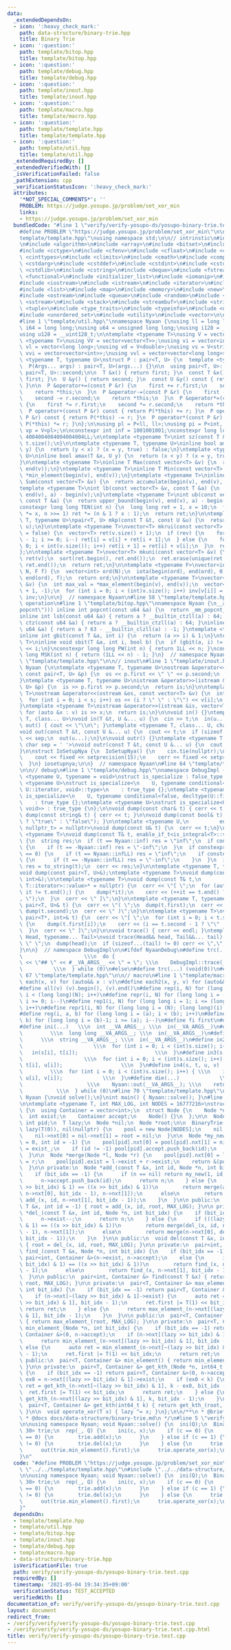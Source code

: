 ```yaml
---
data:
  _extendedDependsOn:
  - icon: ':heavy_check_mark:'
    path: data-structure/binary-trie.hpp
    title: Binary Trie
  - icon: ':question:'
    path: template/bitop.hpp
    title: template/bitop.hpp
  - icon: ':question:'
    path: template/debug.hpp
    title: template/debug.hpp
  - icon: ':question:'
    path: template/inout.hpp
    title: template/inout.hpp
  - icon: ':question:'
    path: template/macro.hpp
    title: template/macro.hpp
  - icon: ':question:'
    path: template/template.hpp
    title: template/template.hpp
  - icon: ':question:'
    path: template/util.hpp
    title: template/util.hpp
  _extendedRequiredBy: []
  _extendedVerifiedWith: []
  _isVerificationFailed: false
  _pathExtension: cpp
  _verificationStatusIcon: ':heavy_check_mark:'
  attributes:
    '*NOT_SPECIAL_COMMENTS*': ''
    PROBLEM: https://judge.yosupo.jp/problem/set_xor_min
    links:
    - https://judge.yosupo.jp/problem/set_xor_min
  bundledCode: "#line 1 \"verify/verify-yosupo-ds/yosupo-binary-trie.test.cpp\"\n\
    #define PROBLEM \"https://judge.yosupo.jp/problem/set_xor_min\"\n\n#line 2 \"\
    template/template.hpp\"\nusing namespace std;\n\n// intrinstic\n#include <immintrin.h>\n\
    \n#include <algorithm>\n#include <array>\n#include <bitset>\n#include <cassert>\n\
    #include <cctype>\n#include <cfenv>\n#include <cfloat>\n#include <chrono>\n#include\
    \ <cinttypes>\n#include <climits>\n#include <cmath>\n#include <complex>\n#include\
    \ <cstdarg>\n#include <cstddef>\n#include <cstdint>\n#include <cstdio>\n#include\
    \ <cstdlib>\n#include <cstring>\n#include <deque>\n#include <fstream>\n#include\
    \ <functional>\n#include <initializer_list>\n#include <iomanip>\n#include <ios>\n\
    #include <iostream>\n#include <istream>\n#include <iterator>\n#include <limits>\n\
    #include <list>\n#include <map>\n#include <memory>\n#include <new>\n#include <numeric>\n\
    #include <ostream>\n#include <queue>\n#include <random>\n#include <set>\n#include\
    \ <sstream>\n#include <stack>\n#include <streambuf>\n#include <string>\n#include\
    \ <tuple>\n#include <type_traits>\n#include <typeinfo>\n#include <unordered_map>\n\
    #include <unordered_set>\n#include <utility>\n#include <vector>\n\n// utility\n\
    #line 1 \"template/util.hpp\"\nnamespace Nyaan {\nusing ll = long long;\nusing\
    \ i64 = long long;\nusing u64 = unsigned long long;\nusing i128 = __int128_t;\n\
    using u128 = __uint128_t;\n\ntemplate <typename T>\nusing V = vector<T>;\ntemplate\
    \ <typename T>\nusing VV = vector<vector<T>>;\nusing vi = vector<int>;\nusing\
    \ vl = vector<long long>;\nusing vd = V<double>;\nusing vs = V<string>;\nusing\
    \ vvi = vector<vector<int>>;\nusing vvl = vector<vector<long long>>;\n\ntemplate\
    \ <typename T, typename U>\nstruct P : pair<T, U> {\n  template <typename... Args>\n\
    \  P(Args... args) : pair<T, U>(args...) {}\n\n  using pair<T, U>::first;\n  using\
    \ pair<T, U>::second;\n\n  T &x() { return first; }\n  const T &x() const { return\
    \ first; }\n  U &y() { return second; }\n  const U &y() const { return second;\
    \ }\n\n  P &operator+=(const P &r) {\n    first += r.first;\n    second += r.second;\n\
    \    return *this;\n  }\n  P &operator-=(const P &r) {\n    first -= r.first;\n\
    \    second -= r.second;\n    return *this;\n  }\n  P &operator*=(const P &r)\
    \ {\n    first *= r.first;\n    second *= r.second;\n    return *this;\n  }\n\
    \  P operator+(const P &r) const { return P(*this) += r; }\n  P operator-(const\
    \ P &r) const { return P(*this) -= r; }\n  P operator*(const P &r) const { return\
    \ P(*this) *= r; }\n};\n\nusing pl = P<ll, ll>;\nusing pi = P<int, int>;\nusing\
    \ vp = V<pl>;\n\nconstexpr int inf = 1001001001;\nconstexpr long long infLL =\
    \ 4004004004004004004LL;\n\ntemplate <typename T>\nint sz(const T &t) {\n  return\
    \ t.size();\n}\n\ntemplate <typename T, typename U>\ninline bool amin(T &x, U\
    \ y) {\n  return (y < x) ? (x = y, true) : false;\n}\ntemplate <typename T, typename\
    \ U>\ninline bool amax(T &x, U y) {\n  return (x < y) ? (x = y, true) : false;\n\
    }\n\ntemplate <typename T>\ninline T Max(const vector<T> &v) {\n  return *max_element(begin(v),\
    \ end(v));\n}\ntemplate <typename T>\ninline T Min(const vector<T> &v) {\n  return\
    \ *min_element(begin(v), end(v));\n}\ntemplate <typename T>\ninline long long\
    \ Sum(const vector<T> &v) {\n  return accumulate(begin(v), end(v), 0LL);\n}\n\n\
    template <typename T>\nint lb(const vector<T> &v, const T &a) {\n  return lower_bound(begin(v),\
    \ end(v), a) - begin(v);\n}\ntemplate <typename T>\nint ub(const vector<T> &v,\
    \ const T &a) {\n  return upper_bound(begin(v), end(v), a) - begin(v);\n}\n\n\
    constexpr long long TEN(int n) {\n  long long ret = 1, x = 10;\n  for (; n; x\
    \ *= x, n >>= 1) ret *= (n & 1 ? x : 1);\n  return ret;\n}\n\ntemplate <typename\
    \ T, typename U>\npair<T, U> mkp(const T &t, const U &u) {\n  return make_pair(t,\
    \ u);\n}\n\ntemplate <typename T>\nvector<T> mkrui(const vector<T> &v, bool rev\
    \ = false) {\n  vector<T> ret(v.size() + 1);\n  if (rev) {\n    for (int i = int(v.size())\
    \ - 1; i >= 0; i--) ret[i] = v[i] + ret[i + 1];\n  } else {\n    for (int i =\
    \ 0; i < int(v.size()); i++) ret[i + 1] = ret[i] + v[i];\n  }\n  return ret;\n\
    };\n\ntemplate <typename T>\nvector<T> mkuni(const vector<T> &v) {\n  vector<T>\
    \ ret(v);\n  sort(ret.begin(), ret.end());\n  ret.erase(unique(ret.begin(), ret.end()),\
    \ ret.end());\n  return ret;\n}\n\ntemplate <typename F>\nvector<int> mkord(int\
    \ N, F f) {\n  vector<int> ord(N);\n  iota(begin(ord), end(ord), 0);\n  sort(begin(ord),\
    \ end(ord), f);\n  return ord;\n}\n\ntemplate <typename T>\nvector<int> mkinv(vector<T>\
    \ &v) {\n  int max_val = *max_element(begin(v), end(v));\n  vector<int> inv(max_val\
    \ + 1, -1);\n  for (int i = 0; i < (int)v.size(); i++) inv[v[i]] = i;\n  return\
    \ inv;\n}\n\n}  // namespace Nyaan\n#line 58 \"template/template.hpp\"\n\n// bit\
    \ operation\n#line 1 \"template/bitop.hpp\"\nnamespace Nyaan {\n__attribute__((target(\"\
    popcnt\"))) inline int popcnt(const u64 &a) {\n  return _mm_popcnt_u64(a);\n}\n\
    inline int lsb(const u64 &a) { return a ? __builtin_ctzll(a) : 64; }\ninline int\
    \ ctz(const u64 &a) { return a ? __builtin_ctzll(a) : 64; }\ninline int msb(const\
    \ u64 &a) { return a ? 63 - __builtin_clzll(a) : -1; }\ntemplate <typename T>\n\
    inline int gbit(const T &a, int i) {\n  return (a >> i) & 1;\n}\ntemplate <typename\
    \ T>\ninline void sbit(T &a, int i, bool b) {\n  if (gbit(a, i) != b) a ^= T(1)\
    \ << i;\n}\nconstexpr long long PW(int n) { return 1LL << n; }\nconstexpr long\
    \ long MSK(int n) { return (1LL << n) - 1; }\n}  // namespace Nyaan\n#line 61\
    \ \"template/template.hpp\"\n\n// inout\n#line 1 \"template/inout.hpp\"\nnamespace\
    \ Nyaan {\n\ntemplate <typename T, typename U>\nostream &operator<<(ostream &os,\
    \ const pair<T, U> &p) {\n  os << p.first << \" \" << p.second;\n  return os;\n\
    }\ntemplate <typename T, typename U>\nistream &operator>>(istream &is, pair<T,\
    \ U> &p) {\n  is >> p.first >> p.second;\n  return is;\n}\n\ntemplate <typename\
    \ T>\nostream &operator<<(ostream &os, const vector<T> &v) {\n  int s = (int)v.size();\n\
    \  for (int i = 0; i < s; i++) os << (i ? \" \" : \"\") << v[i];\n  return os;\n\
    }\ntemplate <typename T>\nistream &operator>>(istream &is, vector<T> &v) {\n \
    \ for (auto &x : v) is >> x;\n  return is;\n}\n\nvoid in() {}\ntemplate <typename\
    \ T, class... U>\nvoid in(T &t, U &... u) {\n  cin >> t;\n  in(u...);\n}\n\nvoid\
    \ out() { cout << \"\\n\"; }\ntemplate <typename T, class... U, char sep = ' '>\n\
    void out(const T &t, const U &... u) {\n  cout << t;\n  if (sizeof...(u)) cout\
    \ << sep;\n  out(u...);\n}\n\nvoid outr() {}\ntemplate <typename T, class... U,\
    \ char sep = ' '>\nvoid outr(const T &t, const U &... u) {\n  cout << t;\n  outr(u...);\n\
    }\n\nstruct IoSetupNya {\n  IoSetupNya() {\n    cin.tie(nullptr);\n    ios::sync_with_stdio(false);\n\
    \    cout << fixed << setprecision(15);\n    cerr << fixed << setprecision(7);\n\
    \  }\n} iosetupnya;\n\n}  // namespace Nyaan\n#line 64 \"template/template.hpp\"\
    \n\n// debug\n#line 1 \"template/debug.hpp\"\nnamespace DebugImpl {\n\ntemplate\
    \ <typename U, typename = void>\nstruct is_specialize : false_type {};\ntemplate\
    \ <typename U>\nstruct is_specialize<\n    U, typename conditional<false, typename\
    \ U::iterator, void>::type>\n    : true_type {};\ntemplate <typename U>\nstruct\
    \ is_specialize<\n    U, typename conditional<false, decltype(U::first), void>::type>\n\
    \    : true_type {};\ntemplate <typename U>\nstruct is_specialize<U, enable_if_t<is_integral<U>::value,\
    \ void>> : true_type {\n};\n\nvoid dump(const char& t) { cerr << t; }\n\nvoid\
    \ dump(const string& t) { cerr << t; }\n\nvoid dump(const bool& t) { cerr << (t\
    \ ? \"true\" : \"false\"); }\n\ntemplate <typename U,\n          enable_if_t<!is_specialize<U>::value,\
    \ nullptr_t> = nullptr>\nvoid dump(const U& t) {\n  cerr << t;\n}\n\ntemplate\
    \ <typename T>\nvoid dump(const T& t, enable_if_t<is_integral<T>::value>* = nullptr)\
    \ {\n  string res;\n  if (t == Nyaan::inf) res = \"inf\";\n  if constexpr (is_signed<T>::value)\
    \ {\n    if (t == -Nyaan::inf) res = \"-inf\";\n  }\n  if constexpr (sizeof(T)\
    \ == 8) {\n    if (t == Nyaan::infLL) res = \"inf\";\n    if constexpr (is_signed<T>::value)\
    \ {\n      if (t == -Nyaan::infLL) res = \"-inf\";\n    }\n  }\n  if (res.empty())\
    \ res = to_string(t);\n  cerr << res;\n}\n\ntemplate <typename T, typename U>\n\
    void dump(const pair<T, U>&);\ntemplate <typename T>\nvoid dump(const pair<T*,\
    \ int>&);\n\ntemplate <typename T>\nvoid dump(const T& t,\n          enable_if_t<!is_void<typename\
    \ T::iterator>::value>* = nullptr) {\n  cerr << \"[ \";\n  for (auto it = t.begin();\
    \ it != t.end();) {\n    dump(*it);\n    cerr << (++it == t.end() ? \"\" : \"\
    , \");\n  }\n  cerr << \" ]\";\n}\n\ntemplate <typename T, typename U>\nvoid dump(const\
    \ pair<T, U>& t) {\n  cerr << \"( \";\n  dump(t.first);\n  cerr << \", \";\n \
    \ dump(t.second);\n  cerr << \" )\";\n}\n\ntemplate <typename T>\nvoid dump(const\
    \ pair<T*, int>& t) {\n  cerr << \"[ \";\n  for (int i = 0; i < t.second; i++)\
    \ {\n    dump(t.first[i]);\n    cerr << (i == t.second - 1 ? \"\" : \", \");\n\
    \  }\n  cerr << \" ]\";\n}\n\nvoid trace() { cerr << endl; }\ntemplate <typename\
    \ Head, typename... Tail>\nvoid trace(Head&& head, Tail&&... tail) {\n  cerr <<\
    \ \" \";\n  dump(head);\n  if (sizeof...(tail) != 0) cerr << \",\";\n  trace(forward<Tail>(tail)...);\n\
    }\n\n}  // namespace DebugImpl\n\n#ifdef NyaanDebug\n#define trc(...)        \
    \                    \\\n  do {                                      \\\n    cerr\
    \ << \"## \" << #__VA_ARGS__ << \" = \"; \\\n    DebugImpl::trace(__VA_ARGS__);\
    \          \\\n  } while (0)\n#else\n#define trc(...) (void(0))\n#endif\n#line\
    \ 67 \"template/template.hpp\"\n\n// macro\n#line 1 \"template/macro.hpp\"\n#define\
    \ each(x, v) for (auto&& x : v)\n#define each2(x, y, v) for (auto&& [x, y] : v)\n\
    #define all(v) (v).begin(), (v).end()\n#define rep(i, N) for (long long i = 0;\
    \ i < (long long)(N); i++)\n#define repr(i, N) for (long long i = (long long)(N)-1;\
    \ i >= 0; i--)\n#define rep1(i, N) for (long long i = 1; i <= (long long)(N);\
    \ i++)\n#define repr1(i, N) for (long long i = (N); (long long)(i) > 0; i--)\n\
    #define reg(i, a, b) for (long long i = (a); i < (b); i++)\n#define regr(i, a,\
    \ b) for (long long i = (b)-1; i >= (a); i--)\n#define fi first\n#define se second\n\
    #define ini(...)   \\\n  int __VA_ARGS__; \\\n  in(__VA_ARGS__)\n#define inl(...)\
    \         \\\n  long long __VA_ARGS__; \\\n  in(__VA_ARGS__)\n#define ins(...)\
    \      \\\n  string __VA_ARGS__; \\\n  in(__VA_ARGS__)\n#define in2(s, t)    \
    \                       \\\n  for (int i = 0; i < (int)s.size(); i++) { \\\n \
    \   in(s[i], t[i]);                         \\\n  }\n#define in3(s, t, u)    \
    \                    \\\n  for (int i = 0; i < (int)s.size(); i++) { \\\n    in(s[i],\
    \ t[i], u[i]);                   \\\n  }\n#define in4(s, t, u, v)            \
    \         \\\n  for (int i = 0; i < (int)s.size(); i++) { \\\n    in(s[i], t[i],\
    \ u[i], v[i]);             \\\n  }\n#define die(...)             \\\n  do {  \
    \                     \\\n    Nyaan::out(__VA_ARGS__); \\\n    return;       \
    \           \\\n  } while (0)\n#line 70 \"template/template.hpp\"\n\nnamespace\
    \ Nyaan {\nvoid solve();\n}\nint main() { Nyaan::solve(); }\n#line 2 \"data-structure/binary-trie.hpp\"\
    \n\ntemplate <typename T, int MAX_LOG, int NODES = 16777216>\nstruct BinaryTrie\
    \ {\n  using Container = vector<int>;\n  struct Node {\n    Node *nxt[2];\n  \
    \  int exist;\n    Container accept;\n    Node() {}\n  };\n\n  Node *pool;\n \
    \ int pid;\n  T lazy;\n  Node *nil;\n  Node *root;\n\n  BinaryTrie() : pid(0),\
    \ lazy(T(0)), nil(nullptr) {\n    pool = new Node[NODES];\n    nil = my_new();\n\
    \    nil->nxt[0] = nil->nxt[1] = root = nil;\n  }\n\n  Node *my_new(int exist_\
    \ = 0, int id = -1) {\n    pool[pid].nxt[0] = pool[pid].nxt[1] = nil;\n    pool[pid].exist\
    \ = exist_;\n    if (id != -1) pool[pid].accept.push_back(id);\n    return &(pool[pid++]);\n\
    \  }\n\n  Node *merge(Node *l, Node *r) {\n    pool[pid].nxt[0] = l;\n    pool[pid].nxt[1]\
    \ = r;\n    pool[pid].exist = l->exist + r->exist;\n    return &(pool[pid++]);\n\
    \  }\n\n private:\n  Node *add_(const T &x, int id, Node *n, int bit_idx) {\n\
    \    if (bit_idx == -1) {\n      if (n == nil) return my_new(1, id);\n      n->exist++;\n\
    \      n->accept.push_back(id);\n      return n;\n    } else {\n      if (((lazy\
    \ >> bit_idx) & 1) == ((x >> bit_idx) & 1))\n        return merge(add_(x, id,\
    \ n->nxt[0], bit_idx - 1), n->nxt[1]);\n      else\n        return merge(n->nxt[0],\
    \ add_(x, id, n->nxt[1], bit_idx - 1));\n    }\n  }\n\n public:\n  void add(const\
    \ T &x, int id = -1) { root = add_(x, id, root, MAX_LOG); }\n\n private:\n  Node\
    \ *del_(const T &x, int id, Node *n, int bit_idx) {\n    if (bit_idx == -1) {\n\
    \      n->exist--;\n      return n;\n    } else {\n      if (((lazy >> bit_idx)\
    \ & 1) == ((x >> bit_idx) & 1))\n        return merge(del_(x, id, n->nxt[0], bit_idx\
    \ - 1), n->nxt[1]);\n      else\n        return merge(n->nxt[0], del_(x, id, n->nxt[1],\
    \ bit_idx - 1));\n    }\n  }\n\n public:\n  void del(const T &x, int id = -1)\
    \ { root = del_(x, id, root, MAX_LOG); }\n\n private:\n  pair<int, Container &>\
    \ find_(const T &x, Node *n, int bit_idx) {\n    if (bit_idx == -1)\n      return\
    \ pair<int, Container &>(n->exist, n->accept);\n    else {\n      if (((lazy >>\
    \ bit_idx) & 1) == ((x >> bit_idx) & 1))\n        return find_(x, n->nxt[0], bit_idx\
    \ - 1);\n      else\n        return find_(x, n->nxt[1], bit_idx - 1);\n    }\n\
    \  }\n\n public:\n  pair<int, Container &> find(const T &x) { return find_(x,\
    \ root, MAX_LOG); }\n\n private:\n  pair<T, Container &> max_element_(Node *n,\
    \ int bit_idx) {\n    if (bit_idx == -1) return pair<T, Container &>(0, n->accept);\n\
    \    if (n->nxt[~(lazy >> bit_idx) & 1]->exist) {\n      auto ret = max_element_(n->nxt[~(lazy\
    \ >> bit_idx) & 1], bit_idx - 1);\n      ret.first |= T(1) << bit_idx;\n     \
    \ return ret;\n    } else {\n      return max_element_(n->nxt[(lazy >> bit_idx)\
    \ & 1], bit_idx - 1);\n    }\n  }\n\n public:\n  pair<T, Container &> max_element()\
    \ { return max_element_(root, MAX_LOG); }\n\n private:\n  pair<T, Container &>\
    \ min_element_(Node *n, int bit_idx) {\n    if (bit_idx == -1) return pair<T,\
    \ Container &>(0, n->accept);\n    if (n->nxt[(lazy >> bit_idx) & 1]->exist) {\n\
    \      return min_element_(n->nxt[(lazy >> bit_idx) & 1], bit_idx - 1);\n    }\
    \ else {\n      auto ret = min_element_(n->nxt[~(lazy >> bit_idx) & 1], bit_idx\
    \ - 1);\n      ret.first |= T(1) << bit_idx;\n      return ret;\n    }\n  }\n\n\
    \ public:\n  pair<T, Container &> min_element() { return min_element_(root, MAX_LOG);\
    \ }\n\n private:\n  pair<T, Container &> get_kth_(Node *n, int64_t k, int bit_idx)\
    \ {\n    if (bit_idx == -1) return pair<T, Container &>(0, n->accept);\n    int\
    \ ex0 = n->nxt[(lazy >> bit_idx) & 1]->exist;\n    if (ex0 < k) {\n      auto\
    \ ret = get_kth_(n->nxt[~(lazy >> bit_idx) & 1], k - ex0, bit_idx - 1);\n    \
    \  ret.first |= T(1) << bit_idx;\n      return ret;\n    } else {\n      return\
    \ get_kth_(n->nxt[(lazy >> bit_idx) & 1], k, bit_idx - 1);\n    }\n  }\n\n public:\n\
    \  pair<T, Container &> get_kth(int64_t k) { return get_kth_(root, k, MAX_LOG);\
    \ }\n\n  void operate_xor(T x) { lazy ^= x; }\n};\n\n/**\n * @brief Binary Trie\n\
    \ * @docs docs/data-structure/binary-trie.md\n */\n#line 5 \"verify/verify-yosupo-ds/yosupo-binary-trie.test.cpp\"\
    \n\nusing namespace Nyaan; void Nyaan::solve() {\n  ini(Q);\n  BinaryTrie<int,\
    \ 30> trie;\n  rep(_, Q) {\n    ini(c, x);\n    if (c == 0) {\n      if (trie.find(x).first\
    \ == 0) {\n        trie.add(x);\n      }\n    } else if (c == 1) {\n      if (trie.find(x).first\
    \ != 0) {\n        trie.del(x);\n      }\n    } else {\n      trie.operate_xor(x);\n\
    \      out(trie.min_element().first);\n      trie.operate_xor(x);\n    }\n  }\n\
    }\n"
  code: "#define PROBLEM \"https://judge.yosupo.jp/problem/set_xor_min\"\n\n#include\
    \ \"../../template/template.hpp\"\n#include \"../../data-structure/binary-trie.hpp\"\
    \n\nusing namespace Nyaan; void Nyaan::solve() {\n  ini(Q);\n  BinaryTrie<int,\
    \ 30> trie;\n  rep(_, Q) {\n    ini(c, x);\n    if (c == 0) {\n      if (trie.find(x).first\
    \ == 0) {\n        trie.add(x);\n      }\n    } else if (c == 1) {\n      if (trie.find(x).first\
    \ != 0) {\n        trie.del(x);\n      }\n    } else {\n      trie.operate_xor(x);\n\
    \      out(trie.min_element().first);\n      trie.operate_xor(x);\n    }\n  }\n\
    }"
  dependsOn:
  - template/template.hpp
  - template/util.hpp
  - template/bitop.hpp
  - template/inout.hpp
  - template/debug.hpp
  - template/macro.hpp
  - data-structure/binary-trie.hpp
  isVerificationFile: true
  path: verify/verify-yosupo-ds/yosupo-binary-trie.test.cpp
  requiredBy: []
  timestamp: '2021-05-04 19:34:35+09:00'
  verificationStatus: TEST_ACCEPTED
  verifiedWith: []
documentation_of: verify/verify-yosupo-ds/yosupo-binary-trie.test.cpp
layout: document
redirect_from:
- /verify/verify/verify-yosupo-ds/yosupo-binary-trie.test.cpp
- /verify/verify/verify-yosupo-ds/yosupo-binary-trie.test.cpp.html
title: verify/verify-yosupo-ds/yosupo-binary-trie.test.cpp
---
```

